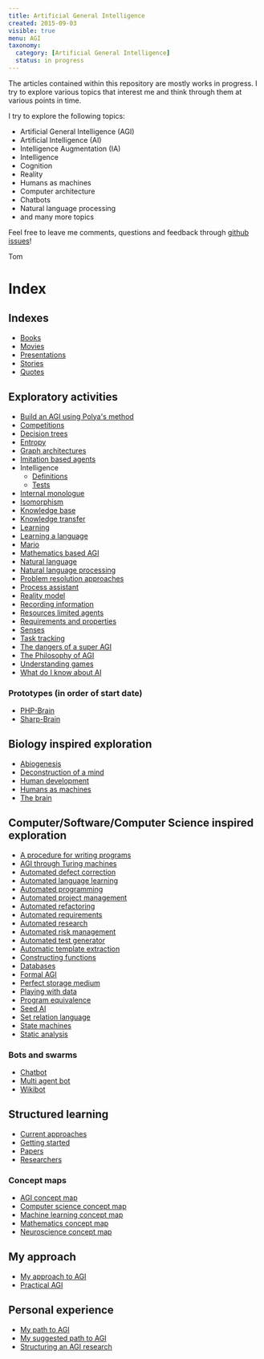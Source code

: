 ```yaml
---
title: Artificial General Intelligence
created: 2015-09-03
visible: true
menu: AGI
taxonomy:
  category: [Artificial General Intelligence]
  status: in progress
---
```


The articles contained within this repository are mostly works in progress. I try to explore various topics that interest me and think through them at various points in time.

I try to explore the following topics:

* Artificial General Intelligence (AGI)
* Artificial Intelligence (AI)
* Intelligence Augmentation (IA)
* Intelligence
* Cognition
* Reality
* Humans as machines
* Computer architecture
* Chatbots
* Natural language processing
* and many more topics

Feel free to leave me comments, questions and feedback through [github issues](https://github.com/tomzx/blog.tomrochette.com-content/issues)!

Tom

# Index
## Indexes
* [Books](books)
* [Movies](movies)
* [Presentations](presentations)
* [Stories](stories)
* [Quotes](quotes)

## Exploratory activities
* [Build an AGI using Polya's method](build-an-agi-using-polya-method)
* [Competitions](competitions)
* [Decision trees](https://github.com/tomzx/decision-trees)
* [Entropy](entropy)
* [Graph architectures](graph-architectures)
* [Imitation based agents](imitation-based-agents)
* Intelligence
	* [Definitions](intelligence/definitions)
	* [Tests](intelligence/tests)
* [Internal monologue](internal-monologue)
* [Isomorphism](isomorphism)
* [Knowledge base](knowledge-base)
* [Knowledge transfer](knowledge-transfer)
* [Learning](learning)
* [Learning a language](learning-a-language)
* [Mario](mario)
* [Mathematics based AGI](mathematics-based-agi)
* [Natural language](natural-language)
* [Natural language processing](natural-language-processing)
* [Problem resolution approaches](problem-resolution-approaches)
* [Process assistant](process-assistant)
* [Reality model](reality-model)
* [Recording information](recording-information)
* [Resources limited agents](resources-limited-agents)
* [Requirements and properties](requirements-and-properties)
* [Senses](senses)
* [Task tracking](task-tracking)
* [The dangers of a super AGI](the-dangers-of-a-super-agi)
* [The Philosophy of AGI](the-philosophy-of-agi)
* [Understanding games](understanding-games)
* [What do I know about AI](what-do-i-know-about-ai)

### Prototypes (in order of start date)
* [PHP-Brain](prototypes/php-brain)
* [Sharp-Brain](prototypes/sharp-brain)

## Biology inspired exploration
* [Abiogenesis](abiogenesis)
* [Deconstruction of a mind](deconstruction-of-a-mind)
* [Human development](human-development)
* [Humans as machines](humans-as-machines)
* [The brain](the-brain)

## Computer/Software/Computer Science inspired exploration
* [A procedure for writing programs](a-procedure-for-writing-programs)
* [AGI through Turing machines](agi-through-turing-machines)
* [Automated defect correction](automated-defect-correction)
* [Automated language learning](automated-language-learning)
* [Automated programming](automated-programming)
* [Automated project management](automated-project-management)
* [Automated refactoring](automated-refactoring)
* [Automated requirements](automated-requirements)
* [Automated research](automated-research)
* [Automated risk management](automated-risk-management)
* [Automated test generator](automated-test-generator)
* [Automatic template extraction](automatic-template-extraction)
* [Constructing functions](constructing-functions)
* [Databases](databases)
* [Formal AGI](formal-agi)
* [Perfect storage medium](perfect-storage-medium)
* [Playing with data](playing-with-data)
* [Program equivalence](program-equivalence)
* [Seed AI](seed-ai)
* [Set relation language](set-relation-language)
* [State machines](state-machines)
* [Static analysis](static-analysis)

### Bots and swarms
* [Chatbot](chatbot)
* [Multi agent bot](multi-agent-bot)
* [Wikibot](wikibot)

## Structured learning
* [Current approaches](current-approaches)
* [Getting started](getting-started)
* [Papers](papers)
* [Researchers](researchers)

### Concept maps
* [AGI concept map](https://github.com/tomzx/agi-concept-map)
* [Computer science concept map](https://github.com/tomzx/computer-science-concept-map)
* [Machine learning concept map](https://github.com/tomzx/machine-learning-concept-map)
* [Mathematics concept map](https://github.com/tomzx/mathematics-concept-map)
* [Neuroscience concept map](https://github.com/tomzx/neuroscience-concept-map)

## My approach
* [My approach to AGI](my-approach-to-agi)
* [Practical AGI](practical-agi)

## Personal experience
* [My path to AGI](my-path-to-agi)
* [My suggested path to AGI](my-suggested-path-to-agi)
* [Structuring an AGI research](structuring-an-agi-research)

